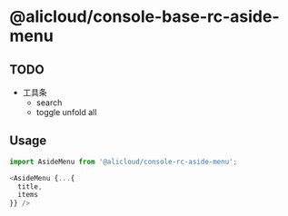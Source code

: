 # @alicloud/console-base-rc-aside-menu

## TODO

* 工具条
  + search
  + toggle unfold all

## Usage

```typescript
import AsideMenu from '@alicloud/console-rc-aside-menu';

<AsideMenu {...{
  title,
  items
}} />
```
